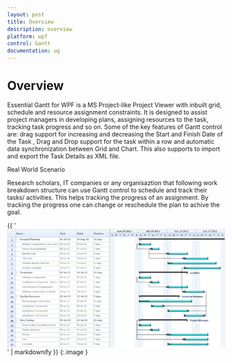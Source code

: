 ```yaml
---
layout: post
title: Overview
description: overview
platform: wpf
control: Gantt
documentation: ug
---
```


# Overview

Essential Gantt for WPF is a MS Project-like Project Viewer with inbuilt grid, schedule and resource assignment constraints. It is designed to assist project managers in developing plans, assigning resources to the task, tracking task progress and so on. Some of the key features of Gantt control are: drag support for increasing and decreasing the Start and Finish Date of the Task , Drag and Drop support for  the task within a row and automatic data synchronization between Grid and Chart. This also supports to import and export the Task Details as XML file.

Real World Scenario

Research scholars, IT companies or any organisaztion that following work breakdown structure can use Gantt control to schedule and track their tasks/ activities. This helps tracking the progress of an assignment. By tracking the progress one can change or reschedule the plan to achive the goal.



{{ '![](Overview_images/Overview_img1.png)' | markdownify }}
{:.image }


